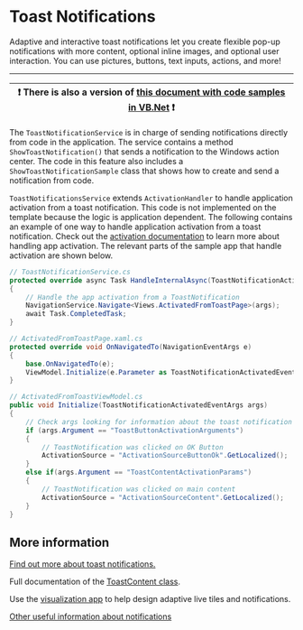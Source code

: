 ﻿# Toast Notifications

Adaptive and interactive toast notifications let you create flexible pop-up notifications with more content, optional inline images, and optional user interaction. You can use pictures, buttons, text inputs, actions, and more!

---

:heavy_exclamation_mark: There is also a version of [this document with code samples in VB.Net](./toast-notifications.vb.md) :heavy_exclamation_mark: |
---------------------------------------------------------------------------------------------------------------------------------------- |

The `ToastNotificationService` is in charge of sending notifications directly from code in the application. The service contains a method `ShowToastNotification()` that sends a notification to the Windows action center. The code in this feature also includes a `ShowToastNotificationSample` class that shows how to create and send a notification from code.

`ToastNotificationsService` extends `ActivationHandler` to handle application activation from a toast notification. This code is not implemented on the template because the logic is application dependent. The following contains an example of one way to handle application activation from a toast notification.
Check out the [activation documentation](../UWP/activation.md) to learn more about handling app activation.
The relevant parts of the sample app that handle activation are shown below.

```csharp
// ToastNotificationService.cs
protected override async Task HandleInternalAsync(ToastNotificationActivatedEventArgs args)
{
    // Handle the app activation from a ToastNotification
    NavigationService.Navigate<Views.ActivatedFromToastPage>(args);
    await Task.CompletedTask;
}

// ActivatedFromToastPage.xaml.cs
protected override void OnNavigatedTo(NavigationEventArgs e)
{
    base.OnNavigatedTo(e);
    ViewModel.Initialize(e.Parameter as ToastNotificationActivatedEventArgs);
}

// ActivatedFromToastViewModel.cs
public void Initialize(ToastNotificationActivatedEventArgs args)
{
    // Check args looking for information about the toast notification
    if (args.Argument == "ToastButtonActivationArguments")
    {
        // ToastNotification was clicked on OK Button
        ActivationSource = "ActivationSourceButtonOk".GetLocalized();
    }
    else if(args.Argument == "ToastContentActivationParams")
    {
        // ToastNotification was clicked on main content
        ActivationSource = "ActivationSourceContent".GetLocalized();
    }
}
```

## More information

[Find out more about toast notifications.](https://docs.microsoft.com/windows/uwp/controls-and-patterns/tiles-and-notifications-adaptive-interactive-toasts)

Full documentation of the [ToastContent class](https://docs.microsoft.com/dotnet/api/microsoft.toolkit.uwp.notifications.toastcontent).

Use the [visualization app](https://docs.microsoft.com/windows/uwp/controls-and-patterns/tiles-and-notifications-notifications-visualizer) to help design adaptive live tiles and notifications.

[Other useful information about notifications](../notifications.md#other-useful-links-about-notifications)
